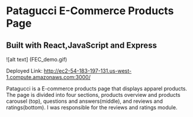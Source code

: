 # Patagucci E-Commerce Products Page

## Built with React,JavaScript and Express

![alt text] (FEC_demo.gif)

Deployed Link: http://ec2-54-183-197-131.us-west-1.compute.amazonaws.com:3000/

Patagucci is a E-commerce products page that displays apparel products. The page is divided into four sections, products overview and products carousel (top), questions and answers(middle), and reviews and ratings(bottom). I was responsible for the reviews and ratings module.
